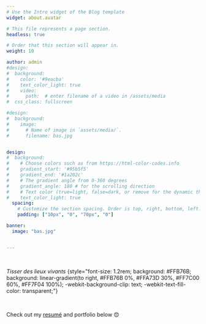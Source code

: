 ```yaml
---
# Use the Intro widget of the Blog template
widget: about.avatar

# This file represents a page section.
headless: true

# Order that this section will appear in.
weight: 10

author: admin
#design:
#  background:
#    color: '#9eacba'
#    text_color_light: true
#    video:
#      path:  # enter filename of a video in /assets/media
#  css_class: fullscreen

#design:
#  background:
#    image:
#      # Name of image in `assets/media/`.
#      filename: bas.jpg


design:
#  background:
#    # Choose colors such as from https://html-color-codes.info
#    gradient_start: '#95b5f5'
#    gradient_end: '#1a202c'
#    # The gradient angle from 0-360 degrees
#    gradient_angle: 180 # for the scrolling direction
#    # Text color (true=light, false=dark, or remove for the dynamic theme color).
#    text_color_light: true
  spacing:
    # Customize the section spacing. Order is top, right, bottom, left.
    padding: ["10px", "0", "70px", "0"]

banner:
  image: "bas.jpg"


---
```


&nbsp; &nbsp; &nbsp; &nbsp; &nbsp;

*Tisser des lieux vivants*
{style="font-size: 1.2rem; background: #FFB76B; background: linear-gradient(to right, #FFB76B 0%, #FFA73D 30%, #FF7C00 60%, #FF7F04 100%); -webkit-background-clip: text; -webkit-text-fill-color: transparent;"}

&nbsp; &nbsp; &nbsp; &nbsp; &nbsp;

Check out my [resumé](/about/) and portfolio below 😍
